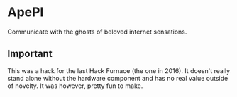 # ApePI
Communicate with the ghosts of beloved internet sensations. 

## Important
This was a hack for the last Hack Furnace (the one in 2016). It doesn't really stand alone without the hardware component and has no real value outside of novelty. It was however, pretty fun to make.
